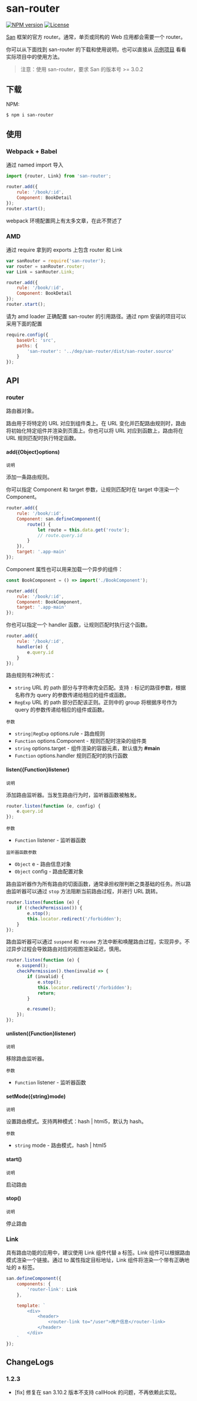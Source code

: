 # san-router

[![NPM version](http://img.shields.io/npm/v/san-router.svg?style=flat-square)](https://npmjs.org/package/san-router)
[![License](https://img.shields.io/github/license/baidu/san-router.svg?style=flat-square)](https://npmjs.org/package/san-router)

[San](https://baidu.github.io/san/) 框架的官方 router。通常，单页或同构的 Web 应用都会需要一个 router。

你可以从下面找到 san-router 的下载和使用说明，也可以直接从 [示例项目](https://github.com/baidu/san/tree/master/example/todos-esnext) 看看实际项目中的使用方法。

> 注意：使用 san-router，要求 San 的版本号 >= 3.0.2


下载
----

NPM:

```
$ npm i san-router
```


使用
----

### Webpack + Babel

通过 named import 导入

```javascript
import {router, Link} from 'san-router';

router.add({
    rule: '/book/:id',
    Component: BookDetail
});
router.start();
```

webpack 环境配置网上有太多文章，在此不赘述了


### AMD

通过 require 拿到的 exports 上包含 router 和 Link

```javascript
var sanRouter = require('san-router');
var router = sanRouter.router;
var Link = sanRouter.Link;

router.add({
    rule: '/book/:id',
    Component: BookDetail
});
router.start();
```

请为 amd loader 正确配置 san-router 的引用路径。通过 npm 安装的项目可以采用下面的配置

```javascript
require.config({
    baseUrl: 'src',
    paths: {
        'san-router': '../dep/san-router/dist/san-router.source'
    }
});
```


API
----

### router

路由器对象。

路由用于将特定的 URL 对应到组件类上。在 URL 变化并匹配路由规则时，路由将初始化特定组件并渲染到页面上。你也可以将 URL 对应到函数上，路由将在 URL 规则匹配时执行特定函数。


#### add({Object}options)

`说明`

添加一条路由规则。

你可以指定 Component 和 target 参数，让规则匹配时在 target 中渲染一个 Component。

```javascript
router.add({
    rule: '/book/:id',
    Component: san.defineComponent({
        route() {
            let route = this.data.get('route');
            // route.query.id
        }
    }),
    target: '.app-main'
});
```

Component 属性也可以用来加载一个异步的组件：

```js
const BookComponent = () => import('./BookComponent');

router.add({
    rule: '/book/:id',
    Component: BookComponent,
    target: '.app-main'
});

```


你也可以指定一个 handler 函数，让规则匹配时执行这个函数。

```javascript
router.add({
    rule: '/book/:id',
    handler(e) {
        e.query.id
    }
});
```

路由规则有2种形式：

- `string` URL 的 path 部分与字符串完全匹配。支持 `:` 标记的路径参数，根据名称作为 query 的参数传递给相应的组件或函数。
- `RegExp` URL 的 path 部分匹配该正则。正则中的 group 将根据序号作为 query 的参数传递给相应的组件或函数。

`参数`

- `string|RegExp` options.rule - 路由规则
- `Function` options.Component - 规则匹配时渲染的组件类
- `string` options.target - 组件渲染的容器元素，默认值为 **#main**
- `Function` options.handler 规则匹配时的执行函数


#### listen({Function}listener)

`说明`

添加路由监听器。当发生路由行为时，监听器函数被触发。

```javascript
router.listen(function (e, config) {
    e.query.id
});
```

`参数`

- `Function` listener - 监听器函数


`监听器函数参数`

- `Object` e - 路由信息对象
- `Object` config - 路由配置对象


路由监听器作为所有路由的切面函数，通常承担权限判断之类基础的任务。所以路由监听器可以通过 `stop` 方法阻断当前路由过程，并进行 URL 跳转。

```javascript
router.listen(function (e) {
    if (!checkPermission()) {
        e.stop();
        this.locator.redirect('/forbidden');
    }
});
```

路由监听器可以通过 `suspend` 和 `resume` 方法中断和唤醒路由过程，实现异步。不过异步过程会导致路由对应的视图渲染延迟，慎用。

```javascript
router.listen(function (e) {
    e.suspend();
    checkPermission().then(invalid => {
        if (invalid) {
            e.stop();
            this.locator.redirect('/forbidden');
            return;
        }

        e.resume();
    });
});
```

#### unlisten({Function}listener)

`说明`

移除路由监听器。

`参数`

- `Function` listener - 监听器函数


#### setMode({string}mode)

`说明`

设置路由模式。支持两种模式：hash | html5，默认为 hash。

`参数`

- `string` mode - 路由模式，hash | html5

#### start()

`说明`

启动路由


#### stop()

`说明`

停止路由


### Link

具有路由功能的应用中，建议使用 Link 组件代替 a 标签。Link 组件可以根据路由模式渲染一个链接。通过 to 属性指定目标地址，Link 组件将渲染一个带有正确地址的 a 标签。


```javascript
san.defineComponent({
    components: {
        'router-link': Link
    },

    template: `
        <div>
            <header>
                <router-link to="/user">用户信息</router-link>
            </header>
        </div>
    `
});
```


## ChangeLogs

### 1.2.3

- [fix] 修复在 san 3.10.2 版本不支持 callHook 的问题，不再依赖此实现。


